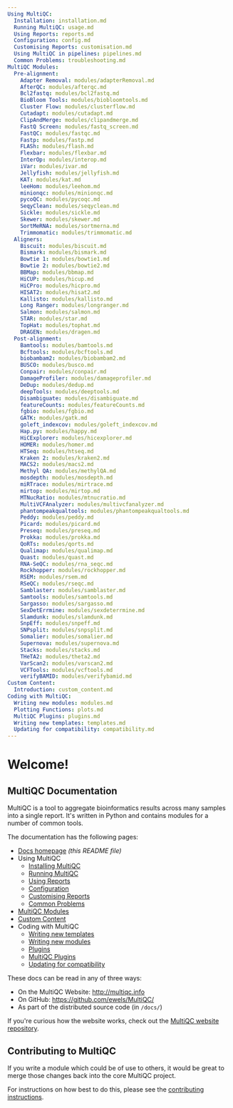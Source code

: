 ```yaml
---
Using MultiQC:
  Installation: installation.md
  Running MultiQC: usage.md
  Using Reports: reports.md
  Configuration: config.md
  Customising Reports: customisation.md
  Using MultiQC in pipelines: pipelines.md
  Common Problems: troubleshooting.md
MultiQC Modules:
  Pre-alignment:
    Adapter Removal: modules/adapterRemoval.md
    AfterQC: modules/afterqc.md
    Bcl2fastq: modules/bcl2fastq.md
    BioBloom Tools: modules/biobloomtools.md
    Cluster Flow: modules/clusterflow.md
    Cutadapt: modules/cutadapt.md
    ClipAndMerge: modules/clipandmerge.md
    FastQ Screen: modules/fastq_screen.md
    FastQC: modules/fastqc.md
    Fastp: modules/fastp.md
    FLASh: modules/flash.md
    Flexbar: modules/flexbar.md
    InterOp: modules/interop.md
    iVar: modules/ivar.md
    Jellyfish: modules/jellyfish.md
    KAT: modules/kat.md
    leeHom: modules/leehom.md
    minionqc: modules/minionqc.md
    pycoQC: modules/pycoqc.md
    SeqyClean: modules/seqyclean.md
    Sickle: modules/sickle.md
    Skewer: modules/skewer.md
    SortMeRNA: modules/sortmerna.md
    Trimmomatic: modules/trimmomatic.md
  Aligners:
    Biscuit: modules/biscuit.md
    Bismark: modules/bismark.md
    Bowtie 1: modules/bowtie1.md
    Bowtie 2: modules/bowtie2.md
    BBMap: modules/bbmap.md
    HiCUP: modules/hicup.md
    HiCPro: modules/hicpro.md
    HISAT2: modules/hisat2.md
    Kallisto: modules/kallisto.md
    Long Ranger: modules/longranger.md
    Salmon: modules/salmon.md
    STAR: modules/star.md
    TopHat: modules/tophat.md
    DRAGEN: modules/dragen.md
  Post-alignment:
    Bamtools: modules/bamtools.md
    Bcftools: modules/bcftools.md
    biobambam2: modules/biobambam2.md
    BUSCO: modules/busco.md
    Conpair: modules/conpair.md
    DamageProfiler: modules/damageprofiler.md
    DeDup: modules/dedup.md
    deepTools: modules/deeptools.md
    Disambiguate: modules/disambiguate.md
    featureCounts: modules/featureCounts.md
    fgbio: modules/fgbio.md
    GATK: modules/gatk.md
    goleft_indexcov: modules/goleft_indexcov.md
    Hap.py: modules/happy.md
    HiCExplorer: modules/hicexplorer.md
    HOMER: modules/homer.md
    HTSeq: modules/htseq.md
    Kraken 2: modules/kraken2.md
    MACS2: modules/macs2.md
    Methyl QA: modules/methylQA.md
    mosdepth: modules/mosdepth.md
    miRTrace: modules/mirtrace.md
    mirtop: modules/mirtop.md
    MTNucRatio: modules/mtnucratio.md
    MultiVCFAnalyzer: modules/multivcfanalyzer.md
    phantompeakqualtools: modules/phantompeakqualtools.md
    Peddy: modules/peddy.md
    Picard: modules/picard.md
    Preseq: modules/preseq.md
    Prokka: modules/prokka.md
    QoRTs: modules/qorts.md
    Qualimap: modules/qualimap.md
    Quast: modules/quast.md
    RNA-SeQC: modules/rna_seqc.md
    Rockhopper: modules/rockhopper.md
    RSEM: modules/rsem.md
    RSeQC: modules/rseqc.md
    Samblaster: modules/samblaster.md
    Samtools: modules/samtools.md
    Sargasso: modules/sargasso.md
    SexDetErrmine: modules/sexdeterrmine.md
    Slamdunk: modules/slamdunk.md
    SnpEff: modules/snpeff.md
    SNPsplit: modules/snpsplit.md
    Somalier: modules/somalier.md
    Supernova: modules/supernova.md
    Stacks: modules/stacks.md
    THeTA2: modules/theta2.md
    VarScan2: modules/varscan2.md
    VCFTools: modules/vcftools.md
    verifyBAMID: modules/verifybamid.md
Custom Content:
  Introduction: custom_content.md
Coding with MultiQC:
  Writing new modules: modules.md
  Plotting Functions: plots.md
  MultiQC Plugins: plugins.md
  Writing new templates: templates.md
  Updating for compatibility: compatibility.md
---
```


# Welcome!

## MultiQC Documentation

MultiQC is a tool to aggregate bioinformatics results across many samples
into a single report. It's written in Python and contains modules for a number
of common tools.

The documentation has the following pages:

 - [Docs homepage](README.md) _(this README file)_
 - Using MultiQC
   - [Installing MultiQC](installation.md)
   - [Running MultiQC](usage.md)
   - [Using Reports](reports.md)
   - [Configuration](config.md)
   - [Customising Reports](customisation.md)
   - [Common Problems](troubleshooting.md)
 - [MultiQC Modules](modules/)
 - [Custom Content](custom_content.md)
 - Coding with MultiQC
   - [Writing new templates](templates.md)
   - [Writing new modules](modules.md)
   - [Plugins](plugins.md)
   - [MultiQC Plugins](plugins.md)
   - [Updating for compatibility](compatibility.md)

These docs can be read in any of three ways:
 - On the MultiQC Website: http://multiqc.info
 - On GitHub: https://github.com/ewels/MultiQC/
 - As part of the distributed source code (in `/docs/`)

If you're curious how the website works, check out the
[MultiQC website repository](https://github.com/ewels/MultiQC_website).

## Contributing to MultiQC

If you write a module which could be of use to others, it would be great to
merge those changes back into the core MultiQC project.

For instructions on how best to do this, please see the
[contributing instructions](https://github.com/ewels/MultiQC/blob/master/.github/CONTRIBUTING.md).
